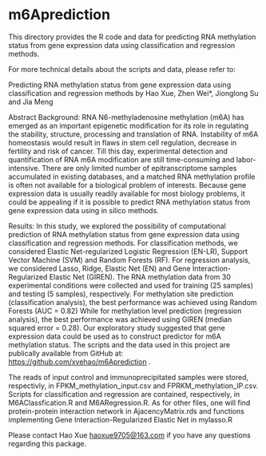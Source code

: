 # m6Aprediction
This directory provides the R code and data for predicting RNA methylation status from gene expression data using classification and regression methods. 

For more technical details about the scripts and data, please refer to:

Predicting RNA methylation status from gene expression data using classification and regression methods by Hao Xue, Zhen Wei*, Jionglong Su and Jia Meng

Abstract 
Background: RNA N6-methyladenosine methylation (m6A) has emerged as an important epigenetic modification for its role in regulating the stability, structure, processing and translation of RNA. Instability of m6A homeostasis would result in flaws in stem cell regulation, decrease in fertility and risk of cancer. Till this day, experimental detection and quantification of RNA m6A modification are still time-consuming and labor-intensive. There are only limited number of epitranscriptome samples accumulated in existing databases, and a matched RNA methylation profile is often not available for a biological problem of interests. Because gene expression data is usually readily available for most biology problems, it could be appealing if it is possible to predict RNA methylation status from gene expression data using in silico methods. 

Results: In this study, we explored the possibility of computational prediction of RNA methylation status from gene expression data using classification and regression methods. For classification methods, we considered Elastic Net-regularized Logistic Regression (EN-LR), Support Vector Machine (SVM) and Random Forests (RF). For regression analysis, we considered Lasso, Ridge, Elastic Net (EN) and Gene Interaction-Regularized Elastic Net (GIREN). The RNA methylation data from 30 experimental conditions were collected and used for training (25 samples) and testing (5 samples), respectively. For methylation site prediction (classification analysis), the best performance was achieved using Random Forests (AUC = 0.82) While for methylation level prediction (regression analysis), the best performance was achieved using GIREN (median squared error = 0.28). Our exploratory study suggested that gene expression data could be used as to construct predictor for m6A methylation status. The scripts and the data used in this project are publically available from GitHub at: https://github.com/xvehao/m6Aprediction . 

The reads of input control and immunoprecipitated samples were stored, respectivly, in FPKM_methylation_input.csv and FPRKM_methylation_IP.csv. Scripts for classification and regression are contained, respectively, in M6AClassfication.R and M6ARegression.R. As for other files, one will find protein-protein interaction network in AjacencyMatrix.rds and functions implementing Gene Interaction-Regularized Elastic Net in mylasso.R  

Please contact Hao Xue haoxue9705@163.com if you have any questions regarding this package.
